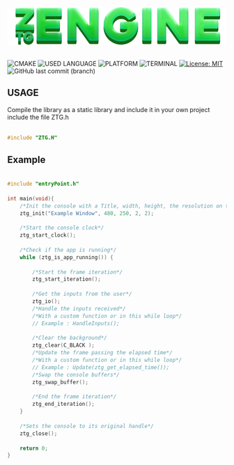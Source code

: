 ##
![LOGO](https://github.com/zLouis043/ZTG/blob/main/src/ZTG/resources/ztg_logo.png)
##
![CMAKE](https://img.shields.io/badge/CMake-064F8C?style=for-the-badge&logo=cmake&logoColor=white)
![USED LANGUAGE](https://img.shields.io/badge/C-00599C?style=for-the-badge&logo=c&logoColor=white)
![PLATFORM](https://img.shields.io/badge/Windows-0078D6?style=for-the-badge&logo=windows&logoColor=white)
![TERMINAL](https://img.shields.io/badge/windows%20terminal-4D4D4D?style=for-the-badge&logo=windows%20terminal&logoColor=white)
[![License: MIT](https://img.shields.io/badge/License-MIT-yellow.svg)](https://opensource.org/licenses/MIT)
![GitHub last commit (branch)](https://img.shields.io/github/last-commit/zLouis043/ZTG/main)

## USAGE 

Compile the library as a static library and include it in your own project include the file ZTG.h

```c

#include "ZTG.H"

```

## Example 

```c

#include "entryPoint.h"

int main(void){
    /*Init the console with a Title, width, height, the resolution on the x axis and y axis*/
    ztg_init("Example Window", 480, 250, 2, 2);

    /*Start the console clock*/
    ztg_start_clock();
    
    /*Check if the app is running*/
    while (ztg_is_app_running()) {

        /*Start the frame iteration*/
        ztg_start_iteration();

        /*Get the inputs from the user*/
        ztg_io();
        /*Handle the inputs received*/
        /*With a custom function or in this while loop*/
        // Example : HandleInputs();

        /*Clear the background*/
        ztg_clear(C_BLACK );
        /*Update the frame passing the elapsed time*/
        /*With a custom function or in this while loop*/
        // Example : Update(ztg_get_elapsed_time());
        /*Swap the console buffers*/
        ztg_swap_buffer();
        
        /*End the frame iteration*/
        ztg_end_iteration();
    }

    /*Sets the console to its original handle*/
    ztg_close();

    return 0;
}

```
